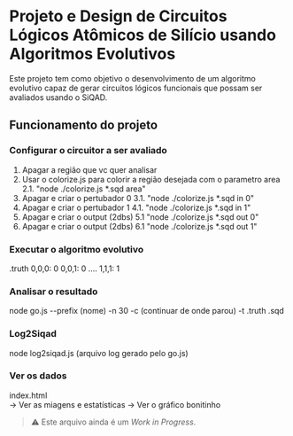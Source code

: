 # Projeto e Design de Circuitos Lógicos Atômicos de Silício usando Algoritmos Evolutivos

Este projeto tem como objetivo o desenvolvimento de um algoritmo evolutivo capaz de gerar circuitos lógicos funcionais que possam ser avaliados usando o SiQAD.


## Funcionamento do projeto 

### Configurar o circuitor a ser avaliado

1. Apagar a região que vc quer analisar
2. Usar o colorize.js para colorir a região desejada com o parametro area
    2.1. "node ./colorize.js *.sqd area"
3. Apagar e criar o pertubador 0 
    3.1. "node ./colorize.js *.sqd in 0"
4. Apagar e criar o pertubador 1 
    4.1. "node ./colorize.js *.sqd in 1"
5. Apagar e criar o output (2dbs)
    5.1 "node ./colorize.js *.sqd out 0"
6. Apagar e criar o output (2dbs)
    6.1 "node ./colorize.js *.sqd out 1"

### Executar o algoritmo evolutivo

.truth
0,0,0: 0
0,0,1: 0
....
1,1,1: 1

### Analisar o resultado
node go.js --prefix (nome) -n 30 -c (continuar de onde parou) -t .truth .sqd

### Log2Siqad

node log2siqad.js (arquivo log gerado pelo go.js)

### Ver os dados
index.html  
    -> Ver as miagens e estatísticas
    -> Ver o gráfico bonitinho

    

> :warning: Este arquivo ainda é um *Work in Progress*.
